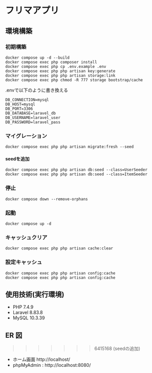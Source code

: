 # フリマアプリ

## 環境構築

### 初期構築
```
docker compose up -d --build
docker compose exec php composer install
docker compose exec php cp .env.example .env
docker compose exec php php artisan key:generate
docker compose exec php php artisan storage:link
docker compose exec php chmod -R 777 storage bootstrap/cache
```

.envで以下のように書き換える
```
DB_CONNECTION=mysql
DB_HOST=mysql
DB_PORT=3306
DB_DATABASE=laravel_db
DB_USERNAME=laravel_user
DB_PASSWORD=laravel_pass
```

### マイグレーション
```
docker compose exec php php artisan migrate:fresh --seed
```

#### seedを追加
```
docker compose exec php php artisan db:seed --class=UserSeeder
docker compose exec php php artisan db:seed --class=ItemSeeder
```

### 停止
```
docker compose down --remove-orphans
```

### 起動
```
docker compose up -d
```

### キャッシュクリア
```
docker compose exec php php artisan cache:clear
```

### 設定キャッシュ
```
docker compose exec php php artisan config:cache 
docker compose exec php php artisan config:cache
```

## 使用技術(実行環境)
- PHP 7.4.9
- Laravel 8.83.8
- MySQL 10.3.39

## ER 図


>>>>>>> 6415168 (seedの追加)
- ホーム画面 http://localhost/
- phpMyAdmin : http://localhost:8080/
